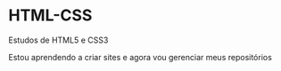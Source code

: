 # HTML-CSS
 Estudos de HTML5 e CSS3

 Estou aprendendo a criar sites e agora vou gerenciar meus repositórios
